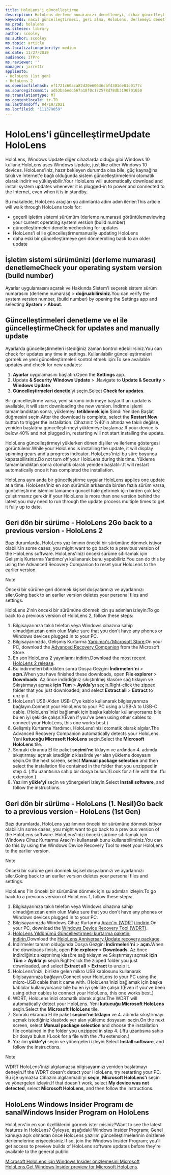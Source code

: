 ```yaml
---
title: HoloLens'i güncelleştirme
description: HoloLens derleme numaranızı denetlemeyi, cihaz güncelleştirmelerini takip etmeyi, Insiders Programına katılmayı ve güncelleştirmeleri geri almayı öğrenin.
keywords: nasıl güncelleştirmesi, geri alma, HoloLens, derlemeyi denetleme, derleme numarası
ms.prod: hololens
ms.sitesec: library
author: scooley
ms.author: scooley
ms.topic: article
ms.localizationpriority: medium
ms.date: 11/27/2019
audience: ITPro
ms.reviewer: ''
manager: jarrettr
appliesto:
- HoloLens (1st gen)
- HoloLens 2
ms.openlocfilehash: ef1721c60aca82d20e60636cbf4301de81c0177c
ms.sourcegitcommit: ad53ba5edd567a18f0c172578d78db3190701650
ms.translationtype: MT
ms.contentlocale: tr-TR
ms.lasthandoff: 04/19/2021
ms.locfileid: "111379059"
---
```

# <a name="update-hololens"></a><span data-ttu-id="cc6eb-104">HoloLens'i güncelleştirme</span><span class="sxs-lookup"><span data-stu-id="cc6eb-104">Update HoloLens</span></span>

<span data-ttu-id="cc6eb-105">HoloLens, Windows Update diğer cihazlarda olduğu gibi Windows 10 kullanır.</span><span class="sxs-lookup"><span data-stu-id="cc6eb-105">HoloLens uses Windows Update, just like other Windows 10 devices.</span></span> <span data-ttu-id="cc6eb-106">HoloLens'iniz, hazır bekleyen durumda olsa bile, güç kaynağına takılı ve İnternet'e bağlı olduğunda sistem güncelleştirmelerini otomatik olarak indirir ve yükleyebilir.</span><span class="sxs-lookup"><span data-stu-id="cc6eb-106">Your HoloLens will automatically download and install system updates whenever it is plugged-in to power and connected to the Internet, even when it is in standby.</span></span>

<span data-ttu-id="cc6eb-107">Bu makalede, HoloLens araçları şu adımlarda adım adım ilerler:</span><span class="sxs-lookup"><span data-stu-id="cc6eb-107">This article will walk through HoloLens tools for:</span></span>

- <span data-ttu-id="cc6eb-108">geçerli işletim sistemi sürümüm (derleme numarası) görüntüleme</span><span class="sxs-lookup"><span data-stu-id="cc6eb-108">viewing your current operating system version (build number)</span></span>
- <span data-ttu-id="cc6eb-109">güncelleştirmeleri denetleme</span><span class="sxs-lookup"><span data-stu-id="cc6eb-109">checking for updates</span></span>
- <span data-ttu-id="cc6eb-110">HoloLens'i el ile güncelleştirme</span><span class="sxs-lookup"><span data-stu-id="cc6eb-110">manually updating HoloLens</span></span>
- <span data-ttu-id="cc6eb-111">daha eski bir güncelleştirmeye geri dönme</span><span class="sxs-lookup"><span data-stu-id="cc6eb-111">rolling back to an older update</span></span>

## <a name="check-your-operating-system-version-build-number"></a><span data-ttu-id="cc6eb-112">İşletim sistemi sürümünizi (derleme numarası) denetleme</span><span class="sxs-lookup"><span data-stu-id="cc6eb-112">Check your operating system version (build number)</span></span>

<span data-ttu-id="cc6eb-113">Ayarlar uygulamasını açarak ve Hakkında Sistem'i seçerek sistem sürüm numarasını (derleme numarası)  >  **doğruabilirsiniz.**</span><span class="sxs-lookup"><span data-stu-id="cc6eb-113">You can verify the system version number, (build number) by opening the Settings app and selecting **System** > **About**.</span></span>

## <a name="check-for-updates-and-manually-update"></a><span data-ttu-id="cc6eb-114">Güncelleştirmeleri denetleme ve el ile güncelleştirme</span><span class="sxs-lookup"><span data-stu-id="cc6eb-114">Check for updates and manually update</span></span>

<span data-ttu-id="cc6eb-115">Ayarlarda güncelleştirmeleri istediğiniz zaman kontrol edebilirsiniz.</span><span class="sxs-lookup"><span data-stu-id="cc6eb-115">You can check for updates any time in settings.</span></span>  <span data-ttu-id="cc6eb-116">Kullanılabilir güncelleştirmeleri görmek ve yeni güncelleştirmeleri kontrol etmek için:</span><span class="sxs-lookup"><span data-stu-id="cc6eb-116">To see available updates and check for new updates:</span></span>

1. <span data-ttu-id="cc6eb-117">**Ayarlar** uygulamasını başlatın.</span><span class="sxs-lookup"><span data-stu-id="cc6eb-117">Open the **Settings** app.</span></span>
1. <span data-ttu-id="cc6eb-118">Update **& Security Windows Update**  >  .</span><span class="sxs-lookup"><span data-stu-id="cc6eb-118">Navigate to **Update & Security** > **Windows Update**.</span></span>
1. <span data-ttu-id="cc6eb-119">**Güncelleştirmeleri denetle**’yi seçin.</span><span class="sxs-lookup"><span data-stu-id="cc6eb-119">Select **Check for updates**.</span></span>

<span data-ttu-id="cc6eb-120">Bir güncelleştirme varsa, yeni sürümü indirmeye başlar.</span><span class="sxs-lookup"><span data-stu-id="cc6eb-120">If an update is available, it will start downloading the new version.</span></span> <span data-ttu-id="cc6eb-121">İndirme işlemi tamamlandıktan sonra, yüklemeyi **tetiklemek için** Şimdi Yeniden Başlat düğmesini seçin.</span><span class="sxs-lookup"><span data-stu-id="cc6eb-121">After the download is complete, select the **Restart Now** button to trigger the installation.</span></span> <span data-ttu-id="cc6eb-122">Cihazınız %40'ın altında ve takılı değilse, yeniden başlatma güncelleştirmeyi yüklemeye başlamaz.</span><span class="sxs-lookup"><span data-stu-id="cc6eb-122">If your device is below 40% and not plugged in, restarting will not start installing the update.</span></span>

<span data-ttu-id="cc6eb-123">HoloLens güncelleştirmeyi yüklerken dönen dişliler ve ilerleme göstergesi görüntülenir.</span><span class="sxs-lookup"><span data-stu-id="cc6eb-123">While your HoloLens is installing the update, it will display spinning gears and a progress indicator.</span></span> <span data-ttu-id="cc6eb-124">HoloLens'inizi bu süre boyunca kapatabilirsiniz.</span><span class="sxs-lookup"><span data-stu-id="cc6eb-124">Do not turn off your HoloLens during this time.</span></span> <span data-ttu-id="cc6eb-125">Yükleme tamamlandıktan sonra otomatik olarak yeniden başlatılır.</span><span class="sxs-lookup"><span data-stu-id="cc6eb-125">It will restart automatically once it has completed the installation.</span></span>

<span data-ttu-id="cc6eb-126">HoloLens aynı anda bir güncelleştirme uygular.</span><span class="sxs-lookup"><span data-stu-id="cc6eb-126">HoloLens applies one update at a time.</span></span>  <span data-ttu-id="cc6eb-127">HoloLens'iniz en son sürümün arkasında birden fazla sürüm varsa, güncelleştirme işlemini tamamen güncel hale getirmek için birden çok kez çalıştırmanız gerekir.</span><span class="sxs-lookup"><span data-stu-id="cc6eb-127">If your HoloLens is more than one version behind the latest you may need to run through the update process multiple times to get it fully up to date.</span></span>

## <a name="go-back-to-a-previous-version---hololens-2"></a><span data-ttu-id="cc6eb-128">Geri dön bir sürüme - HoloLens 2</span><span class="sxs-lookup"><span data-stu-id="cc6eb-128">Go back to a previous version - HoloLens 2</span></span>

<span data-ttu-id="cc6eb-129">Bazı durumlarda, HoloLens yazılımının önceki bir sürümüne dönmek istiyor olabilir.</span><span class="sxs-lookup"><span data-stu-id="cc6eb-129">In some cases, you might want to go back to a previous version of the HoloLens software.</span></span> <span data-ttu-id="cc6eb-130">HoloLens'inizi önceki sürüme sıfırlamak için Gelişmiş Kurtarma Yardımcı'yı kullanarak bunu yapabiliriz.</span><span class="sxs-lookup"><span data-stu-id="cc6eb-130">You can do this by using the Advanced Recovery Companion to reset your HoloLens to the earlier version.</span></span>

> [!NOTE]
> <span data-ttu-id="cc6eb-131">Önceki bir sürüme geri dönmek kişisel dosyalarınızı ve ayarlarınızı siler.</span><span class="sxs-lookup"><span data-stu-id="cc6eb-131">Going back to an earlier version deletes your personal files and settings.</span></span>

<span data-ttu-id="cc6eb-132">HoloLens 2'nin önceki bir sürümüne dönmek için şu adımları izleyin:</span><span class="sxs-lookup"><span data-stu-id="cc6eb-132">To go back to a previous version of HoloLens 2, follow these steps:</span></span>

1. <span data-ttu-id="cc6eb-133">Bilgisayarınıza takılı telefon veya Windows cihazına sahip olmadığınızdan emin olun.</span><span class="sxs-lookup"><span data-stu-id="cc6eb-133">Make sure that you don't have any phones or Windows devices plugged in to your PC.</span></span>
1. <span data-ttu-id="cc6eb-134">Bilgisayarınızda, Gelişmiş Kurtarma [Yardımcı'sı'Microsoft Store.](https://www.microsoft.com/p/advanced-recovery-companion/9p74z35sfrs8?activetab=pivot:overviewtab)</span><span class="sxs-lookup"><span data-stu-id="cc6eb-134">On your PC, download the [Advanced Recovery Companion](https://www.microsoft.com/p/advanced-recovery-companion/9p74z35sfrs8?activetab=pivot:overviewtab) from the Microsoft Store.</span></span>
1. <span data-ttu-id="cc6eb-135">En son [HoloLens 2 yayınlarını indirin.](https://aka.ms/hololens2download)</span><span class="sxs-lookup"><span data-stu-id="cc6eb-135">Download the [most recent HoloLens 2 release](https://aka.ms/hololens2download).</span></span>
1. <span data-ttu-id="cc6eb-136">Bu indirmeleri bitirdikten sonra Dosya Gezgini **İndirmeleri'ni**  >  **açın.**</span><span class="sxs-lookup"><span data-stu-id="cc6eb-136">When you have finished these downloads, open **File explorer** > **Downloads**.</span></span> <span data-ttu-id="cc6eb-137">Az önce indirdiğiniz sıkıştırılmış klasöre sağ tıklayın ve Sıkıştırmayı açmak **için Tüm**  >  **Ayıkla'yı** seçin.</span><span class="sxs-lookup"><span data-stu-id="cc6eb-137">Right-click the zipped folder that you just downloaded, and select **Extract all** > **Extract** to unzip it.</span></span>
1. <span data-ttu-id="cc6eb-138">HoloLens'i USB-A'den USB-C'ye kablo kullanarak bilgisayarınıza bağlayın.</span><span class="sxs-lookup"><span data-stu-id="cc6eb-138">Connect your HoloLens to your PC using a USB-A to USB-C cable.</span></span> <span data-ttu-id="cc6eb-139">(HoloLens'inizi bağlamak için başka kablolar kullanıyorsanız bile bu en iyi şekilde çalışır.)</span><span class="sxs-lookup"><span data-stu-id="cc6eb-139">(Even if you've been using other cables to connect your HoloLens, this one works best.)</span></span>
1. <span data-ttu-id="cc6eb-140">Gelişmiş Kurtarma Yardımcı, HoloLens'inizi otomatik olarak algılar.</span><span class="sxs-lookup"><span data-stu-id="cc6eb-140">The Advanced Recovery Companion automatically detects your HoloLens.</span></span> <span data-ttu-id="cc6eb-141">Yeni **kutucuğu Microsoft HoloLens** seçin.</span><span class="sxs-lookup"><span data-stu-id="cc6eb-141">Select the **Microsoft HoloLens** tile.</span></span>
1. <span data-ttu-id="cc6eb-142">Sonraki ekranda El ile paket **seçimi'ne** tıklayın ve ardından 4. adımda sıkıştırmayı açmak istediğiniz klasörde yer alan yükleme dosyasını seçin.</span><span class="sxs-lookup"><span data-stu-id="cc6eb-142">On the next screen, select **Manual package selection** and then select the installation file contained in the folder that you unzipped in step 4.</span></span> <span data-ttu-id="cc6eb-143">(.ffu uzantısına sahip bir dosya bulun.)</span><span class="sxs-lookup"><span data-stu-id="cc6eb-143">(Look for a file with the .ffu extension.)</span></span>
1. <span data-ttu-id="cc6eb-144">Yazılım **yükle'yi** seçin ve yönergeleri izleyin.</span><span class="sxs-lookup"><span data-stu-id="cc6eb-144">Select **Install software**, and follow the instructions.</span></span>

## <a name="go-back-to-a-previous-version---hololens-1st-gen"></a><span data-ttu-id="cc6eb-145">Geri dön bir sürüme - HoloLens (1. Nesil)</span><span class="sxs-lookup"><span data-stu-id="cc6eb-145">Go back to a previous version - HoloLens (1st Gen)</span></span>

<span data-ttu-id="cc6eb-146">Bazı durumlarda, HoloLens yazılımının önceki bir sürümüne dönmek istiyor olabilir.</span><span class="sxs-lookup"><span data-stu-id="cc6eb-146">In some cases, you might want to go back to a previous version of the HoloLens software.</span></span> <span data-ttu-id="cc6eb-147">HoloLens'inizi önceki sürüme sıfırlamak için Windows Cihaz Kurtarma Aracı'nı kullanarak bunu kullanabilirsiniz.</span><span class="sxs-lookup"><span data-stu-id="cc6eb-147">You can do this by using the Windows Device Recovery Tool to reset your HoloLens to the earlier version.</span></span>

> [!NOTE]
> <span data-ttu-id="cc6eb-148">Önceki bir sürüme geri dönmek kişisel dosyalarınızı ve ayarlarınızı siler.</span><span class="sxs-lookup"><span data-stu-id="cc6eb-148">Going back to an earlier version deletes your personal files and settings.</span></span>

<span data-ttu-id="cc6eb-149">HoloLens 1'in önceki bir sürümüne dönmek için şu adımları izleyin:</span><span class="sxs-lookup"><span data-stu-id="cc6eb-149">To go back to a previous version of HoloLens 1, follow these steps:</span></span>

1. <span data-ttu-id="cc6eb-150">Bilgisayarınıza takılı telefon veya Windows cihazına sahip olmadığınızdan emin olun.</span><span class="sxs-lookup"><span data-stu-id="cc6eb-150">Make sure that you don't have any phones or Windows devices plugged in to your PC.</span></span>
1. <span data-ttu-id="cc6eb-151">Bilgisayarınızda Windows Cihaz Kurtarma [Aracı'nı (WDRT) indirin.](https://support.microsoft.com/help/12379)</span><span class="sxs-lookup"><span data-stu-id="cc6eb-151">On your PC, download the [Windows Device Recovery Tool (WDRT)](https://support.microsoft.com/help/12379).</span></span>
1. <span data-ttu-id="cc6eb-152">[HoloLens Yıldönümü Güncelleştirmesi kurtarma paketini indirin.](https://aka.ms/hololensrecovery)</span><span class="sxs-lookup"><span data-stu-id="cc6eb-152">Download the [HoloLens Anniversary Update recovery package](https://aka.ms/hololensrecovery).</span></span>
1. <span data-ttu-id="cc6eb-153">İndirmeler tamam olduğunda Dosya Gezgini **İndirmeleri'ni**  >  **açın.**</span><span class="sxs-lookup"><span data-stu-id="cc6eb-153">When the downloads finish, open **File explorer** > **Downloads**.</span></span> <span data-ttu-id="cc6eb-154">Az önce indirdiğiniz sıkıştırılmış klasöre sağ tıklayın ve Sıkıştırmayı açmak **için Tüm**  >  **Ayıkla'yı** seçin.</span><span class="sxs-lookup"><span data-stu-id="cc6eb-154">Right-click the zipped folder you just downloaded, and select **Extract all** > **Extract** to unzip it.</span></span>
1. <span data-ttu-id="cc6eb-155">HoloLens'inizi, birlikte gelen mikro USB kablosunu kullanarak bilgisayarınıza bağlayın.</span><span class="sxs-lookup"><span data-stu-id="cc6eb-155">Connect your HoloLens to your PC using the micro-USB cable that it came with.</span></span> <span data-ttu-id="cc6eb-156">(HoloLens'inizi bağlamak için başka kablolar kullanıyorsanız bile bu en iyi şekilde çalışır.)</span><span class="sxs-lookup"><span data-stu-id="cc6eb-156">(Even if you've been using other cables to connect your HoloLens, this one works best.)</span></span>
1. <span data-ttu-id="cc6eb-157">WDRT, HoloLens'inizi otomatik olarak algılar.</span><span class="sxs-lookup"><span data-stu-id="cc6eb-157">The WDRT will automatically detect your HoloLens.</span></span> <span data-ttu-id="cc6eb-158">Yeni **kutucuğu Microsoft HoloLens** seçin.</span><span class="sxs-lookup"><span data-stu-id="cc6eb-158">Select the **Microsoft HoloLens** tile.</span></span>
1. <span data-ttu-id="cc6eb-159">Sonraki ekranda El ile paket **seçimi'ne tıklayın** ve 4. adımda sıkıştırmayı açmak istediğiniz klasörde yer alan yükleme dosyasını seçin.</span><span class="sxs-lookup"><span data-stu-id="cc6eb-159">On the next screen, select **Manual package selection** and choose the installation file contained in the folder you unzipped in step 4.</span></span> <span data-ttu-id="cc6eb-160">(.ffu uzantısına sahip bir dosya bulun.)</span><span class="sxs-lookup"><span data-stu-id="cc6eb-160">(Look for a file with the .ffu extension.)</span></span>
1. <span data-ttu-id="cc6eb-161">Yazılım **yükle'yi** seçin ve yönergeleri izleyin.</span><span class="sxs-lookup"><span data-stu-id="cc6eb-161">Select **Install software**, and follow the instructions.</span></span>

> [!NOTE]
> <span data-ttu-id="cc6eb-162">WDRT HoloLens'inizi algılamazsa bilgisayarınızı yeniden başlatmayı deneyin.</span><span class="sxs-lookup"><span data-stu-id="cc6eb-162">If the WDRT doesn't detect your HoloLens, try restarting your PC.</span></span> <span data-ttu-id="cc6eb-163">Bu işe uymazsa Cihazım algılanmadı'yi **seçin,** **Microsoft HoloLens'ı** seçin ve yönergeleri izleyin.</span><span class="sxs-lookup"><span data-stu-id="cc6eb-163">If that doesn't work, select **My device was not detected**, select **Microsoft HoloLens**, and then follow the instructions.</span></span>

## <a name="windows-insider-program-on-hololens"></a><span data-ttu-id="cc6eb-164">HoloLens Windows Insider Programı de sanal</span><span class="sxs-lookup"><span data-stu-id="cc6eb-164">Windows Insider Program on HoloLens</span></span>

<span data-ttu-id="cc6eb-165">HoloLens'in en son özelliklerini görmek ister misiniz?</span><span class="sxs-lookup"><span data-stu-id="cc6eb-165">Want to see the latest features in HoloLens?</span></span>  <span data-ttu-id="cc6eb-166">Öyleyse, aşağıdaki Windows Insider Programı; Genel kamuya açık olmadan önce HoloLens yazılım güncelleştirmelerinin önizleme derlemelerine erişeceksiniz.</span><span class="sxs-lookup"><span data-stu-id="cc6eb-166">If so, join the Windows Insider Program; you'll get access to preview builds of HoloLens software updates before they're available to the general public.</span></span>

<span data-ttu-id="cc6eb-167">[Microsoft HoloLens için Windows Insider önizlemesini Microsoft HoloLens.](hololens-insider.md)</span><span class="sxs-lookup"><span data-stu-id="cc6eb-167">[Get Windows Insider preview for Microsoft HoloLens](hololens-insider.md).</span></span>
